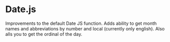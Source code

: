 Date.js
=======

Improvements to the default Date JS function. Adds ability to get month names and abbreviations by number and local (currently only english). Also alls you to get the ordinal of the day.
